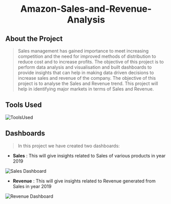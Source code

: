 
<h1 align="center">Amazon-Sales-and-Revenue-Analysis  </h1>

## About the Project

>Sales management has gained importance to meet increasing competition and the need for improved methods of distribution 
to reduce cost and to increase profits. The objective of this project is to perform data analysis and visualisation and 
built dashboards to provide insights that can help in making data driven decisions to increase sales and revenue of the 
company. The objective of this project is to analyse the Sales and Revenue trend. This project will help in identifying 
major markets in terms of Sales and Revenue.
      
  
## Tools Used

![ToolsUsed](https://user-images.githubusercontent.com/96620780/150988751-52607c01-698b-4827-8d74-fb4c829d7e84.png)

      
     
## Dashboards

> In this project we have created two dashboards:
- **Sales** : This will give insights related to Sales of various products in year 2019



![Sales Dashboard](https://user-images.githubusercontent.com/96620780/150988656-7d512806-fa3a-4d7a-90a1-69fe44a1a037.png)



- **Revenue** : This will give insights related to Revenue generated from Sales in year 2019      
   
![Revenue Dashboard](https://user-images.githubusercontent.com/96620780/150988707-4ed0f0aa-2add-41a9-8e41-42ce62dd8361.png)

